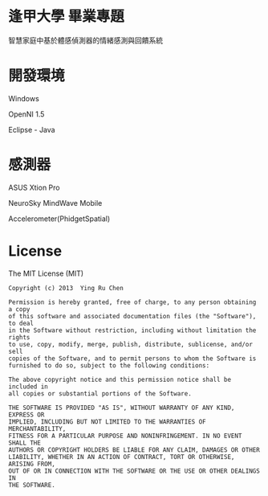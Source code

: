 # 逢甲大學 畢業專題

智慧家庭中基於體感偵測器的情緒感測與回饋系統

# 開發環境

Windows

OpenNI 1.5

Eclipse - Java

# 感測器

ASUS Xtion Pro

NeuroSky MindWave Mobile

Accelerometer(PhidgetSpatial)

License
========
The MIT License (MIT)
```
Copyright (c) 2013  Ying Ru Chen

Permission is hereby granted, free of charge, to any person obtaining a copy
of this software and associated documentation files (the "Software"), to deal
in the Software without restriction, including without limitation the rights
to use, copy, modify, merge, publish, distribute, sublicense, and/or sell
copies of the Software, and to permit persons to whom the Software is
furnished to do so, subject to the following conditions:

The above copyright notice and this permission notice shall be included in
all copies or substantial portions of the Software.

THE SOFTWARE IS PROVIDED "AS IS", WITHOUT WARRANTY OF ANY KIND, EXPRESS OR
IMPLIED, INCLUDING BUT NOT LIMITED TO THE WARRANTIES OF MERCHANTABILITY,
FITNESS FOR A PARTICULAR PURPOSE AND NONINFRINGEMENT. IN NO EVENT SHALL THE
AUTHORS OR COPYRIGHT HOLDERS BE LIABLE FOR ANY CLAIM, DAMAGES OR OTHER
LIABILITY, WHETHER IN AN ACTION OF CONTRACT, TORT OR OTHERWISE, ARISING FROM,
OUT OF OR IN CONNECTION WITH THE SOFTWARE OR THE USE OR OTHER DEALINGS IN
THE SOFTWARE.
```
